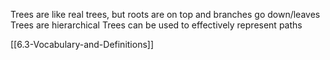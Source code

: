 Trees are like real trees, but roots are on top and branches go down/leaves
Trees are hierarchical
Trees can be used to effectively represent paths

[[6.3-Vocabulary-and-Definitions]]
